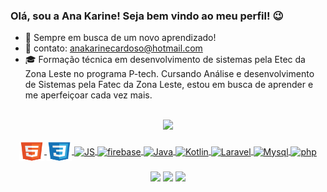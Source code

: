 ### Olá, sou a Ana Karine! Seja bem vindo ao meu perfil! 😉

- 🔭 Sempre em busca de um novo aprendizado!
- 📩 contato: anakarinecardoso@hotmail.com
- 🎓 Formação técnica em desenvolvimento de sistemas pela Etec da Zona Leste no programa P-tech. Cursando Análise e desenvolvimento de Sistemas pela Fatec da Zona Leste, estou em busca de aprender e me aperfeiçoar cada vez mais.
<br>
<div align="center">
  <a href="https://github.com/AnaKarineBC">
  <img height="180em" src="https://github-readme-stats.vercel.app/api?username=AnaKarineBC&show_icons=true&theme=midnight-purple&include_all_commits=true&count_private=true"/>
    <div style="display: inline_block"><br>
      <img align="center" alt="HTML" height="30" width="40" src="https://raw.githubusercontent.com/devicons/devicon/master/icons/html5/html5-original.svg">
      <img align="center" alt="CSS" height="30" width="40" src="https://raw.githubusercontent.com/devicons/devicon/master/icons/css3/css3-original.svg">
      <img align="center" alt="JS" height="30" width="40" src="https://cdn.jsdelivr.net/gh/devicons/devicon/icons/javascript/javascript-original.svg" />
      <img align="center" alt="firebase" height="30" width="40" src="https://cdn.jsdelivr.net/gh/devicons/devicon/icons/firebase/firebase-plain.svg" />
      <img align="center" alt="Java" height="30" width="40" src="https://cdn.jsdelivr.net/gh/devicons/devicon/icons/java/java-original.svg" />
      <img align="center" alt="Kotlin" height="30" width="40" src="https://cdn.jsdelivr.net/gh/devicons/devicon/icons/kotlin/kotlin-original.svg" />
      <img align="center" alt="Laravel" height="30" width="40" src="https://cdn.jsdelivr.net/gh/devicons/devicon/icons/laravel/laravel-plain.svg" />
      <img align="center" alt="Mysql" height="30" width="40" src="https://cdn.jsdelivr.net/gh/devicons/devicon/icons/mysql/mysql-original.svg" />
      <img align="center" alt="php" height="30" width="40" src="https://cdn.jsdelivr.net/gh/devicons/devicon/icons/php/php-original.svg" />
    </div>
    <br>
    <div> 
  <a href="https://www.instagram.com/aninha_bfm/" target="_blank"><img src="https://img.shields.io/badge/-Instagram-%23E4405F?style=for-the-badge&logo=instagram&logoColor=white" target="_blank"></a>
  <a href = "mailto:anakarinecadoso@gmail.com"><img src="https://img.shields.io/badge/-Gmail-%23333?style=for-the-badge&logo=gmail&logoColor=white" target="_blank"></a>
  <a href="https://www.linkedin.com/in/ana-karine-bomfim-cardoso-413473214/" target="_blank"><img src="https://img.shields.io/badge/-LinkedIn-%230077B5?style=for-the-badge&logo=linkedin&logoColor=white" target="_blank"></a> 
  </div>
</div>
